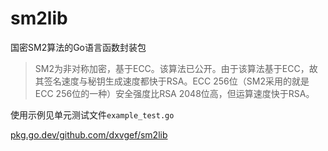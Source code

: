 # sm2lib
国密SM2算法的Go语言函数封装包

> SM2为非对称加密，基于ECC。该算法已公开。由于该算法基于ECC，故其签名速度与秘钥生成速度都快于RSA。ECC 256位（SM2采用的就是ECC 256位的一种）安全强度比RSA 2048位高，但运算速度快于RSA。

使用示例见单元测试文件`example_test.go`

[pkg.go.dev/github.com/dxvgef/sm2lib](https://pkg.go.dev/github.com/dxvgef/sm2lib)